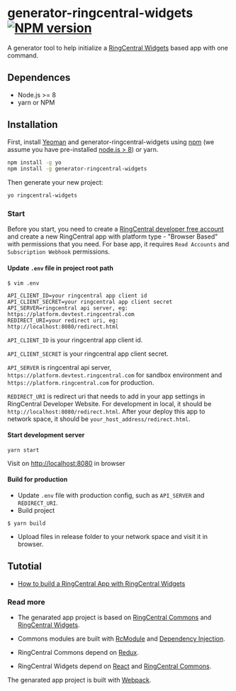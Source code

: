 # generator-ringcentral-widgets [![NPM version][npm-image]][npm-url]

A generator tool to help initialize a [RingCentral Widgets](https://github.com/ringcentral/ringcentral-js-widgets) based app with one command.

## Dependences

* Node.js >= 8
* yarn or NPM

## Installation

First, install [Yeoman](http://yeoman.io) and generator-ringcentral-widgets using [npm](https://www.npmjs.com/) (we assume you have pre-installed [node.js > 8](https://nodejs.org/)) or yarn.

```bash
npm install -g yo
npm install -g generator-ringcentral-widgets
```

Then generate your new project:

```bash
yo ringcentral-widgets
```

### Start

Before you start, you need to create a [RingCentral developer free account](https://developer.ringcentral.com) and create a new RingCentral app with platform type - "Browser Based" with permissions that you need. For base app, it requires `Read Accounts` and `Subscription Webhook` permissions.

#### Update `.env` file in project root path

```
$ vim .env
```

```
API_CLIENT_ID=your ringcentral app client id
API_CLIENT_SECRET=your ringcentral app client secret
API_SERVER=ringcentral api server, eg: https://platform.devtest.ringcentral.com
REDIRECT_URI=your redirect uri, eg: http://localhost:8080/redirect.html
```

`API_CLIENT_ID` is your ringcentral app client id.

`API_CLIENT_SECRET` is your ringcentral app client secret.

`API_SERVER` is ringcentral api server, `https://platform.devtest.ringcentral.com` for sandbox environment and `https://platform.ringcentral.com` for production.

`REDIRECT_URI` is redirect uri that needs to add in your app settings in RingCentral Developer Website. For development in local, it should be `http://localhost:8080/redirect.html`. After your deploy this app to network space, it should be `your_host_address/redirect.html`.

#### Start development server

```
yarn start
```

Visit on [http://localhost:8080](http://localhost:8080) in browser

#### Build for production

* Update `.env` file with production config, such as `API_SERVER` and `REDIRECT_URI`.
* Build project

```
$ yarn build
```

* Upload files in release folder to your network space and visit it in browser.

## Tutotial

* [How to build a RingCentral App with RingCentral Widgets](https://embbnux.github.io/ringcentral-widgets-demo/)

### Read more

* The genarated app project is based on [RingCentral Commons](https://github.com/ringcentral/ringcentral-js-integration-commons) and [RingCentral Widgets](https://github.com/ringcentral/ringcentral-js-widgets).

* Commons modules are built with [RcModule](https://github.com/ringcentral/ringcentral-js-integration-commons/blob/master/docs/creating-modules.md) and [Dependency Injection](https://github.com/ringcentral/ringcentral-js-integration-commons/blob/master/docs/dependency-injection.md).

* RingCentral Commons depend on [Redux](https://redux.js.org/).

* RingCentral Widgets depend on [React](https://github.com/facebook/react) and [RingCentral Commons](https://github.com/ringcentral/ringcentral-js-integration-commons).

The genarated app project is built with [Webpack](https://webpack.js.org/).

[npm-image]: https://badge.fury.io/js/generator-ringcentral-widgets.svg
[npm-url]: https://npmjs.org/package/generator-ringcentral-widgets
